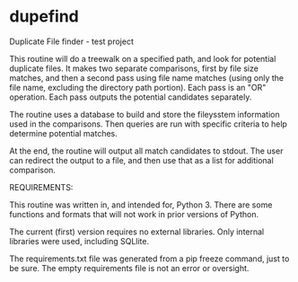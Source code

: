 # dupefind
Duplicate File finder - test project

This routine will do a treewalk on a specified path, and look for potential duplicate files. It
makes two separate comparisons, first by file size matches, and then a second pass using file name
matches (using only the file name, excluding the directory path portion). Each pass is an "OR"
operation. Each pass outputs the potential candidates separately.

The routine uses a database to build and store the fileysstem information used in the comparisons.
Then queries are run with specific criteria to help determine potential matches.

At the end, the routine will output all match candidates to stdout. The user can redirect the
output to a file, and then use that as a list for additional comparison.


REQUIREMENTS:

This routine was written in, and intended for, Python 3. There are some functions and formats that
will not work in prior versions of Python.

The current (first) version requires no external libraries. Only internal libraries were used,
including SQLlite.

The requirements.txt file was generated from a pip freeze command, just to be sure. The empty
requirements file is not an error or oversight.
